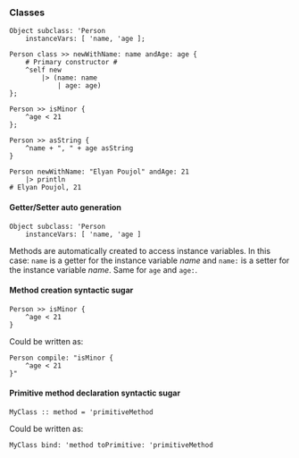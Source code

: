 ### Classes
```
Object subclass: 'Person
    instanceVars: [ 'name, 'age ];

Person class >> newWithName: name andAge: age {
    # Primary constructor #
    ^self new
        |> (name: name
            | age: age)
};

Person >> isMinor {
    ^age < 21
};

Person >> asString {
    ^name + ", " + age asString
}
```
```
Person newWithName: "Elyan Poujol" andAge: 21
    |> println
# Elyan Poujol, 21
```

#### Getter/Setter auto generation
```
Object subclass: 'Person
    instanceVars: [ 'name, 'age ]
```
Methods are automatically created to access instance variables. In this case: ```name``` is a getter for the instance variable *name* and ```name:``` is a setter for the instance variable *name*. Same for ```age``` and ```age:```.

#### Method creation syntactic sugar
```
Person >> isMinor {
    ^age < 21
}
```
Could be written as:
```
Person compile: "isMinor {
    ^age < 21
}"
```

#### Primitive method declaration syntactic sugar
```
MyClass :: method = 'primitiveMethod
```
Could be written as:
```
MyClass bind: 'method toPrimitive: 'primitiveMethod
```
